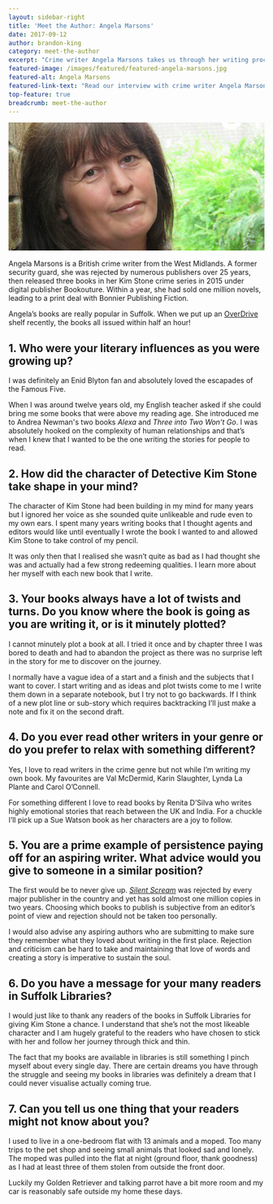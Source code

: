 ```yaml
---
layout: sidebar-right
title: 'Meet the Author: Angela Marsons'
date: 2017-09-12
author: brandon-king
category: meet-the-author
excerpt: "Crime writer Angela Marsons takes us through her writing process and implores aspiring writers not to give up."
featured-image: /images/featured/featured-angela-marsons.jpg
featured-alt: Angela Marsons
featured-link-text: "Read our interview with crime writer Angela Marsons."
top-feature: true
breadcrumb: meet-the-author
---
```


![Angela Marsons](/images/featured/featured-angela-marsons.jpg)

Angela Marsons is a British crime writer from the West Midlands. A former security guard, she was rejected by numerous publishers over 25 years, then released three books in her Kim Stone crime series in 2015 under digital publisher Bookouture. Within a year, she had sold one million novels, leading to a print deal with Bonnier Publishing Fiction.

Angela’s books are really popular in Suffolk. When we put up an [OverDrive](/elibrary/overdrive/) shelf recently, the books all issued within half an hour!

## 1. Who were your literary influences as you were growing up?

I was definitely an Enid Blyton fan and absolutely loved the escapades of the Famous Five.

When I was around twelve years old, my English teacher asked if she could bring me some books that were above my reading age. She introduced me to Andrea Newman's two books <cite>Alexa</cite> and <cite>Three into Two Won’t Go</cite>. I was absolutely hooked on the complexity of human relationships and that’s when I knew that I wanted to be the one writing the stories for people to read.

## 2. How did the character of Detective Kim Stone take shape in your mind?

The character of Kim Stone had been building in my mind for many years but I ignored her voice as she sounded quite unlikeable and rude even to my own ears. I spent many years writing books that I thought agents and editors would like until eventually I wrote the book I wanted to and allowed Kim Stone to take control of my pencil.

It was only then that I realised she wasn’t quite as bad as I had thought she was and actually had a few strong redeeming qualities. I learn more about her myself with each new book that I write.

## 3. Your books always have a lot of twists and turns. Do you know where the book is going as you are writing it, or is it minutely plotted?

I cannot minutely plot a book at all. I tried it once and by chapter three I was bored to death and had to abandon the project as there was no surprise left in the story for me to discover on the journey.

I normally have a vague idea of a start and a finish and the subjects that I want to cover. I start writing and as ideas and plot twists come to me I write them down in a separate notebook, but I try not to go backwards. If I think of a new plot line or sub-story which requires backtracking I’ll just make a note and fix it on the second draft.

## 4. Do you ever read other writers in your genre or do you prefer to relax with something different?

Yes, I love to read writers in the crime genre but not while I’m writing my own book. My favourites are Val McDermid, Karin Slaughter, Lynda La Plante and Carol O’Connell.

For something different I love to read books by Renita D’Silva who writes highly emotional stories that reach between the UK and India. For a chuckle I’ll pick up a Sue Watson book as her characters are a joy to follow.

## 5. You are a prime example of persistence paying off for an aspiring writer. What advice would you give to someone in a similar position?

The first would be to never give up. [<cite>Silent Scream</cite>](https://suffolk.spydus.co.uk/cgi-bin/spydus.exe/ENQ/OPAC/BIBENQ?BRN=1988207) was rejected by every major publisher in the country and yet has sold almost one million copies in two years. Choosing which books to publish is subjective from an editor’s point of view and rejection should not be taken too personally.

I would also advise any aspiring authors who are submitting to make sure they remember what they loved about writing in the first place. Rejection and criticism can be hard to take and maintaining that love of words and creating a story is imperative to sustain the soul.

## 6. Do you have a message for your many readers in Suffolk Libraries?

I would just like to thank any readers of the books in Suffolk Libraries for giving Kim Stone a chance. I understand that she’s not the most likeable character and I am hugely grateful to the readers who have chosen to stick with her and follow her journey through thick and thin.

The fact that my books are available in libraries is still something I pinch myself about every single day. There are certain dreams you have through the struggle and seeing my books in libraries was definitely a dream that I could never visualise actually coming true.

## 7. Can you tell us one thing that your readers might not know about you?

I used to live in a one-bedroom flat with 13 animals and a moped. Too many trips to the pet shop and seeing small animals that looked sad and lonely. The moped was pulled into the flat at night (ground floor, thank goodness) as I had at least three of them stolen from outside the front door.

Luckily my Golden Retriever and talking parrot have a bit more room and my car is reasonably safe outside my home these days.

